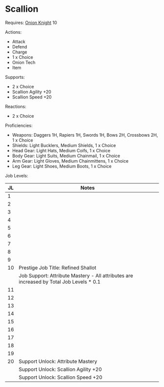 # Scallion

Requires: [Onion Knight](/Jobs/JobDetails/OnionKnight.md) 10

Actions:

- Attack
- Defend
- Charge
- 1 x Choice
- Onion Tech
- Item

Supports:

- 2 x Choice
- Scallion Agility +20
- Scallion Speed +20

Reactions:

- 2 x Choice

Proficiencies:

- Weapons: Daggers 1H, Rapiers 1H, Swords 1H, Bows 2H, Crossbows 2H, 1 x Choice
- Shields: Light Bucklers, Medium Shields, 1 x Choice
- Head Gear: Light Hats, Medium Coifs, 1 x Choice
- Body Gear: Light Suits, Medium Chainmail, 1 x Choice
- Arm Gear: Light Gloves, Medium Chainmittens, 1 x Choice
- Leg Gear: Light Shoes, Medium Boots, 1 x Choice

Job Levels:

| JL | Notes |
| --- | --- |
| 1 | 
| 2 | 
| 3 | 
| 4 | 
| 5 | 
| 6 | 
| 7 | 
| 8 | 
| 9 | 
| 10 | Prestige Job Title: Refined Shallot
|    | Job Support: Attribute Mastery - All attributes are increased by Total Job Levels * 0.1
| 11 | 
| 12 | 
| 13 | 
| 14 | 
| 15 | 
| 16 | 
| 17 | 
| 18 | 
| 19 | 
| 20 | Support Unlock: Attribute Mastery
|    | Support Unlock: Scallion Agility +20
|    | Support Unlock: Scallion Speed +20
